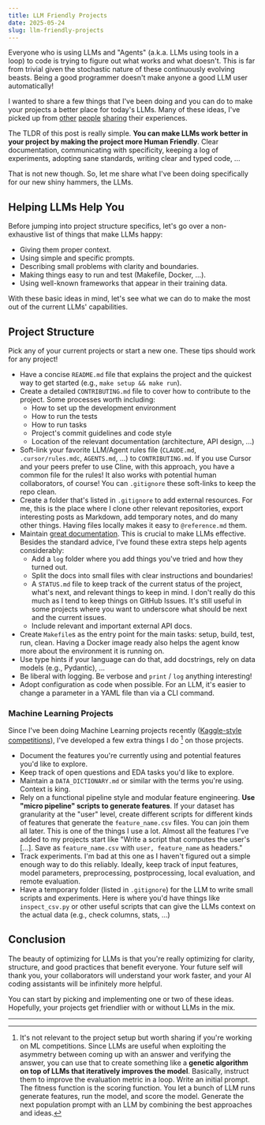 ```yaml
---
title: LLM Friendly Projects
date: 2025-05-24
slug: llm-friendly-projects
---
```


Everyone who is using LLMs and "Agents" (a.k.a. LLMs using tools in a loop) to code is trying to figure out what works and what doesn't.
This is far from trivial given the stochastic nature of these continuously evolving beasts.
Being a good programmer doesn't make anyone a good LLM user automatically!

I wanted to share a few things that I've been doing and you can do to make your projects a better place for today's LLMs.
Many of these ideas, I've picked up from [other](https://simonwillison.net/2025/Mar/11/using-llms-for-code/) [people](https://antirez.com/news/140) [sharing](https://minimaxir.com/2025/05/llm-use/) their experiences.

The TLDR of this post is really simple.
**You can make LLMs work better in your project by making the project more Human Friendly**.
Clear documentation, communicating with specificity, keeping a log of experiments, adopting sane standards, writing clear and typed code, ...

That is not new though. So, let me share what I've been doing specifically for our new shiny hammers, the LLMs.

## Helping LLMs Help You

Before jumping into project structure specifics, let's go over a non-exhaustive list of things that make LLMs happy:

- Giving them proper context.
- Using simple and specific prompts.
- Describing small problems with clarity and boundaries.
- Making things easy to run and test (Makefile, Docker, ...).
- Using well-known frameworks that appear in their training data.

With these basic ideas in mind, let's see what we can do to make the most out of the current LLMs' capabilities.

## Project Structure

Pick any of your current projects or start a new one. These tips should work for any project!

- Have a concise `README.md` file that explains the project and the quickest way to get started (e.g., `make setup && make run`).
- Create a detailed `CONTRIBUTING.md` file to cover how to contribute to the project. Some processes worth including:
  - How to set up the development environment
  - How to run the tests
  - How to run tasks
  - Project's commit guidelines and code style
  - Location of the relevant documentation (architecture, API design, ...)
- Soft-link your favorite LLM/Agent rules file (`CLAUDE.md`, `.cursor/rules.mdc`, `AGENTS.md`, ...) to `CONTRIBUTING.md`. If you use Cursor and your peers prefer to use Cline, with this approach, you have a common file for the rules! It also works with potential human collaborators, of course! You can `.gitignore` these soft-links to keep the repo clean.
- Create a folder that's listed in `.gitignore` to add external resources. For me, this is the place where I clone other relevant repositories, export interesting posts as Markdown, add temporary notes, and do many other things. Having files locally makes it easy to `@reference.md` them.
- Maintain [great documentation](https://davidgasquez.com/handbook/documentation). This is crucial to make LLMs effective. Besides the standard advice, I've found these extra steps help agents considerably:
  - Add a `log` folder where you add things you've tried and how they turned out.
  - Split the docs into small files with clear instructions and boundaries!
  - A `STATUS.md` file to keep track of the current status of the project, what's next, and relevant things to keep in mind. I don't really do this much as I tend to keep things on GitHub Issues. It's still useful in some projects where you want to underscore what should be next and the current issues.
  - Include relevant and important external API docs.
- Create `Makefile`s as the entry point for the main tasks: setup, build, test, run, clean. Having a Docker image ready also helps the agent know more about the environment it is running on.
- Use type hints if your language can do that, add docstrings, rely on data models (e.g., Pydantic), ...
- Be liberal with logging. Be verbose and `print` / `log` anything interesting!
- Adopt configuration as code when possible. For an LLM, it's easier to change a parameter in a YAML file than via a CLI command.

### Machine Learning Projects

Since I've been doing Machine Learning projects recently ([Kaggle-style competitions](https://davidgasquez.com/steering-ais/)), I've developed a few extra things I do [^1] on those projects.

- Document the features you're currently using and potential features you'd like to explore.
- Keep track of open questions and EDA tasks you'd like to explore.
- Maintain a `DATA_DICTIONARY.md` or similar with the terms you're using. Context is king.
- Rely on a functional pipeline style and modular feature engineering. **Use "micro pipeline" scripts to generate features**. If your dataset has granularity at the "user" level, create different scripts for different kinds of features that generate the `feature_name.csv` files. You can join them all later. This is one of the things I use a lot. Almost all the features I've added to my projects start like "Write a script that computes the user's [...]. Save as `feature_name.csv` with `user, feature_name` as headers."
- Track experiments. I'm bad at this one as I haven't figured out a simple enough way to do this reliably. Ideally, keep track of input features, model parameters, preprocessing, postprocessing, local evaluation, and remote evaluation.
- Have a temporary folder (listed in `.gitignore`) for the LLM to write small scripts and experiments. Here is where you'd have things like `inspect_csv.py` or other useful scripts that can give the LLMs context on the actual data (e.g., check columns, stats, ...)

## Conclusion

The beauty of optimizing for LLMs is that you're really optimizing for clarity, structure, and good practices that benefit everyone. Your future self will thank you, your collaborators will understand your work faster, and your AI coding assistants will be infinitely more helpful.

You can start by picking and implementing one or two of these ideas. Hopefully, your projects get friendlier with or without LLMs in the mix.

---
[^1]: It's not relevant to the project setup but worth sharing if you're working on ML competitions.
Since LLMs are useful when exploiting the asymmetry between coming up with an answer and verifying the answer, you can use that to create something like a **genetic algorithm on top of LLMs that iteratively improves the model**.
Basically, instruct them to improve the evaluation metric in a loop. Write an initial prompt.
The fitness function is the scoring function.
You let a bunch of LLM runs generate features, run the model, and score the model.
Generate the next population prompt with an LLM by combining the best approaches and ideas.
